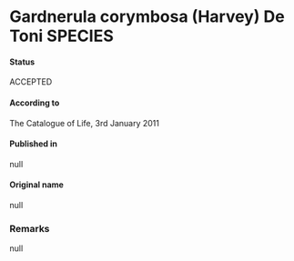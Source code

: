 # Gardnerula corymbosa (Harvey) De Toni SPECIES

#### Status
ACCEPTED

#### According to
The Catalogue of Life, 3rd January 2011

#### Published in
null

#### Original name
null

### Remarks
null